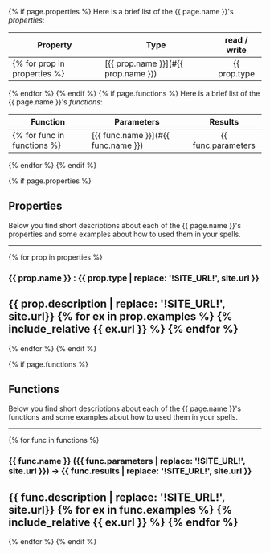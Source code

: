{% if page.properties %}
Here is a brief list of the {{ page.name }}'s *properties*:

| Property             | Type          | read / write |
| ---------------------|---------------| :-----------:|
{% for prop in properties %}| [{{ prop.name }}](#{{ prop.name }}) | {{ prop.type | replace: '!SITE_URL!', site.url }} | {{ prop.access }} |
{% endfor %}
{% endif %}
{% if page.functions %}
Here is a brief list of the {{ page.name }}'s *functions*:

| Function             | Parameters    | Results      |
| ---------------------|---------------| :-----------:|
{% for func in functions %}| [{{ func.name }}](#{{ func.name }}) | {{ func.parameters | replace: '!SITE_URL!', site.url }} | {{ func.results | replace: '!SITE_URL!', site.url }} |
{% endfor %}
{% endif %}

{% if page.properties %}
## Properties

Below you find short descriptions about each of the {{ page.name }}'s properties
and some examples about how to used them in your spells.

---
{% for prop in properties %}
<a style="position:relative; top:-70px; display:block;" name="{{ prop.name }}"></a>
### {{ prop.name }} : {{ prop.type | replace: '!SITE_URL!', site.url }}

{{ prop.description | replace: '!SITE_URL!', site.url}}
{% for ex in prop.examples %}
{% include_relative {{ ex.url }} %}
{% endfor %}
---
{% endfor %}
{% endif %}

{% if page.functions %}
## Functions

Below you find short descriptions about each of the {{ page.name }}'s functions
and some examples about how to used them in your spells.

---
{% for func in functions %}
<a style="position:relative; top:-70px; display:block;" name="{{ func.name }}"></a>
### {{ func.name }} ({{ func.parameters | replace: '!SITE_URL!', site.url }}) -> {{ func.results | replace: '!SITE_URL!', site.url }}

{{ func.description | replace: '!SITE_URL!', site.url}}
{% for ex in func.examples %}
{% include_relative {{ ex.url }} %}
{% endfor %}
---
{% endfor %}
{% endif %}
